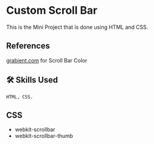 # Custom Scroll Bar

This is the Mini Project that is done using HTML and CSS.




## References
 [grabient.com](https://www.grabient.com/) for Scroll Bar Color

## 🛠 Skills Used
    HTML, CSS.


## CSS 

- webkit-scrollbar
- webkit-scrollbar-thumb

